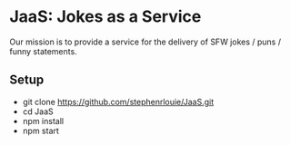# JaaS: Jokes as a Service

Our mission is to provide a service for the delivery of SFW jokes / puns / funny statements.

## Setup
* git clone https://github.com/stephenrlouie/JaaS.git
* cd JaaS
* npm install
* npm start 
